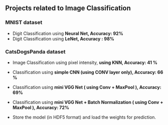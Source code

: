 ## Projects related to Image Classification

### MNIST dataset
  * Digit Classification using **Neural Net, Accuracy: 92%**
  * Digit Classification using **LeNet, Accuracy : 98%**

### CatsDogsPanda dataset
   * Image Classification using pixel intensity, **using KNN, Accuracy: 41 %**
   * Classification using **simple CNN (using CONV layer only), Accuracy: 66 %**
   * Classification using **mini VGG Net ( using Conv + MaxPool ), Accuracy: 69%**
   * Classification using **mini VGG Net + Batch Normalization ( using Conv + MaxPool ), Accuracy: 72%**
   
   * Store the model (in HDF5 format) and load the weights for prediction.
